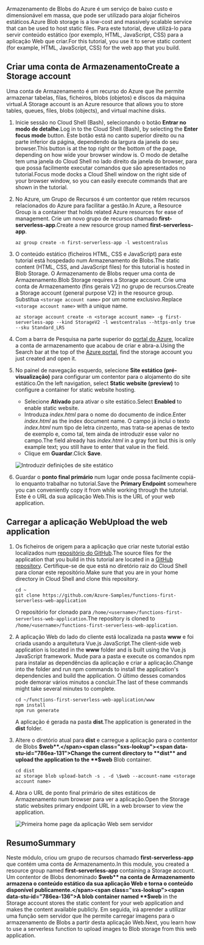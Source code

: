 <span data-ttu-id="786ea-101">Armazenamento de Blobs do Azure é um serviço de baixo custo e dimensionável em massa, que pode ser utilizado para alojar ficheiros estáticos.</span><span class="sxs-lookup"><span data-stu-id="786ea-101">Azure Blob storage is a low-cost and massively scalable service that can be used to host static files.</span></span> <span data-ttu-id="786ea-102">Para este tutorial, deve utilizá-lo para servir conteúdo estático (por exemplo, HTML, JavaScript, CSS) para a aplicação Web que criar.</span><span class="sxs-lookup"><span data-stu-id="786ea-102">For this tutorial, you use it to serve static content (for example, HTML, JavaScript, CSS) for the web app that you build.</span></span>

## <a name="create-a-storage-account"></a><span data-ttu-id="786ea-103">Criar uma conta de Armazenamento</span><span class="sxs-lookup"><span data-stu-id="786ea-103">Create a Storage account</span></span>

<span data-ttu-id="786ea-104">Uma conta de Armazenamento é um recurso do Azure que lhe permite armazenar tabelas, filas, ficheiros, blobs (objetos) e discos da máquina virtual.</span><span class="sxs-lookup"><span data-stu-id="786ea-104">A Storage account is an Azure resource that allows you to store tables, queues, files, blobs (objects), and virtual machine disks.</span></span>

1. <span data-ttu-id="786ea-105">Inicie sessão no Cloud Shell (Bash), selecionando o botão **Entrar no modo de detalhe**.</span><span class="sxs-lookup"><span data-stu-id="786ea-105">Log in to the Cloud Shell (Bash), by selecting the **Enter focus mode** button.</span></span> <span data-ttu-id="786ea-106">Este botão está no canto superior direito ou na parte inferior da página, dependendo da largura da janela do seu browser.</span><span class="sxs-lookup"><span data-stu-id="786ea-106">This button is at the top right or the bottom of the page, depending on how wide your browser window is.</span></span> <span data-ttu-id="786ea-107">O modo de detalhe tem uma janela do Cloud Shell no lado direito da janela do browser, para que possa facilmente executar comandos que são apresentados no tutorial.</span><span class="sxs-lookup"><span data-stu-id="786ea-107">Focus mode docks a Cloud Shell window on the right side of your browser window, so you can easily execute commands that are shown in the tutorial.</span></span>

1. <span data-ttu-id="786ea-108">No Azure, um Grupo de Recursos é um contentor que retém recursos relacionados do Azure para facilitar a gestão.</span><span class="sxs-lookup"><span data-stu-id="786ea-108">In Azure, a Resource Group is a container that holds related Azure resources for ease of management.</span></span> <span data-ttu-id="786ea-109">Crie um novo grupo de recursos chamado **first-serverless-app**.</span><span class="sxs-lookup"><span data-stu-id="786ea-109">Create a new resource group named **first-serverless-app**.</span></span>

    ```azurecli
    az group create -n first-serverless-app -l westcentralus
    ```

1. <span data-ttu-id="786ea-110">O conteúdo estático (ficheiros HTML, CSS e JavaScript) para este tutorial está hospedado num Armazenamento de Blobs.</span><span class="sxs-lookup"><span data-stu-id="786ea-110">The static content (HTML, CSS, and JavaScript files) for this tutorial is hosted in Blob Storage.</span></span> <span data-ttu-id="786ea-111">O Armazenamento de Blobs requer uma conta de Armazenamento.</span><span class="sxs-lookup"><span data-stu-id="786ea-111">Blob Storage requires a Storage account.</span></span> <span data-ttu-id="786ea-112">Crie uma conta de Armazenamento (fins gerais V2) no grupo de recursos.</span><span class="sxs-lookup"><span data-stu-id="786ea-112">Create a Storage account (general purpose V2) in the resource group.</span></span> <span data-ttu-id="786ea-113">Substitua `<storage account name>` por um nome exclusivo.</span><span class="sxs-lookup"><span data-stu-id="786ea-113">Replace `<storage account name>` with a unique name.</span></span>

    ```azurecli
    az storage account create -n <storage account name> -g first-serverless-app --kind StorageV2 -l westcentralus --https-only true --sku Standard_LRS
    ```

1. <span data-ttu-id="786ea-114">Com a barra de Pesquisa na parte superior do [portal do Azure](https://portal.azure.com), localize a conta de armazenamento que acabou de criar e abra-a.</span><span class="sxs-lookup"><span data-stu-id="786ea-114">Using the Search bar at the top of the [Azure portal](https://portal.azure.com), find the storage account you just created and open it.</span></span>

1. <span data-ttu-id="786ea-115">No painel de navegação esquerdo, selecione **Site estático (pré-visualização)** para configurar um contentor para o alojamento do site estático.</span><span class="sxs-lookup"><span data-stu-id="786ea-115">On the left navigation, select **Static website (preview)** to configure a container for static website hosting.</span></span>
    - <span data-ttu-id="786ea-116">Selecione **Ativado** para ativar o site estático.</span><span class="sxs-lookup"><span data-stu-id="786ea-116">Select **Enabled** to enable static website.</span></span>
    - <span data-ttu-id="786ea-117">Introduza *index.html* para o nome do documento de índice.</span><span class="sxs-lookup"><span data-stu-id="786ea-117">Enter *index.html* as the index document name.</span></span> <span data-ttu-id="786ea-118">O campo já inclui o texto *index.html* num tipo de letra cinzento, mas trata-se apenas de texto de exemplo e, como tal, tem ainda de introduzir esse valor no campo.</span><span class="sxs-lookup"><span data-stu-id="786ea-118">The field already has *index.html* in a gray font but this is only example text; you still have to enter that value in the field.</span></span>
    - <span data-ttu-id="786ea-119">Clique em **Guardar**.</span><span class="sxs-lookup"><span data-stu-id="786ea-119">Click **Save**.</span></span>
    
    ![Introduzir definições de site estático](media/functions-first-serverless-web-app/1-storage-static-website.png)

1. <span data-ttu-id="786ea-121">Guardar o **ponto final primário** num lugar onde possa facilmente copiá-lo enquanto trabalhar no tutorial.</span><span class="sxs-lookup"><span data-stu-id="786ea-121">Save the **Primary Endpoint** somewhere you can conveniently copy it from while working through the tutorial.</span></span> <span data-ttu-id="786ea-122">Este é o URL da sua aplicação Web.</span><span class="sxs-lookup"><span data-stu-id="786ea-122">This is the URL of your web application.</span></span>

## <a name="upload-the-web-application"></a><span data-ttu-id="786ea-123">Carregar a aplicação Web</span><span class="sxs-lookup"><span data-stu-id="786ea-123">Upload the web application</span></span>

1. <span data-ttu-id="786ea-124">Os ficheiros de origem para a aplicação que criar neste tutorial estão localizados num [repositório do GitHub](https://github.com/Azure-Samples/functions-first-serverless-web-application).</span><span class="sxs-lookup"><span data-stu-id="786ea-124">The source files for the application that you build in this tutorial are located in a [GitHub repository](https://github.com/Azure-Samples/functions-first-serverless-web-application).</span></span> <span data-ttu-id="786ea-125">Certifique-se de que está no diretório raiz do Cloud Shell para clonar este repositório.</span><span class="sxs-lookup"><span data-stu-id="786ea-125">Make sure that you are in your home directory in Cloud Shell and clone this repository.</span></span>

    ```azurecli
    cd ~
    git clone https://github.com/Azure-Samples/functions-first-serverless-web-application
    ```

    <span data-ttu-id="786ea-126">O repositório for clonado para `/home/<username>/functions-first-serverless-web-application`.</span><span class="sxs-lookup"><span data-stu-id="786ea-126">The repository is cloned to `/home/<username>/functions-first-serverless-web-application`.</span></span>

1. <span data-ttu-id="786ea-127">A aplicação Web do lado do cliente está localizada na pasta **www** e foi criada usando a arquitetura Vue.js JavaScript.</span><span class="sxs-lookup"><span data-stu-id="786ea-127">The client-side web application is located in the **www** folder and is built using the Vue.js JavaScript framework.</span></span> <span data-ttu-id="786ea-128">Mude para a pasta e execute os comandos npm para instalar as dependências da aplicação e criar a aplicação.</span><span class="sxs-lookup"><span data-stu-id="786ea-128">Change into the folder and run npm commands to install the application's dependencies and build the application.</span></span> <span data-ttu-id="786ea-129">O último desses comandos pode demorar vários minutos a concluir.</span><span class="sxs-lookup"><span data-stu-id="786ea-129">The last of these commands might take several minutes to complete.</span></span>

    ```azurecli
    cd ~/functions-first-serverless-web-application/www
    npm install
    npm run generate
    ```

    <span data-ttu-id="786ea-130">A aplicação é gerada na pasta **dist**.</span><span class="sxs-lookup"><span data-stu-id="786ea-130">The application is generated in the **dist** folder.</span></span>

1. <span data-ttu-id="786ea-131">Altere o diretório atual para **dist** e carregue a aplicação para o contentor de Blobs **$web**.</span><span class="sxs-lookup"><span data-stu-id="786ea-131">Change the current directory to **dist** and upload the application to the **$web** Blob container.</span></span>

    ```azurecli
    cd dist
    az storage blob upload-batch -s . -d \$web --account-name <storage account name>
    ```

1. <span data-ttu-id="786ea-132">Abra o URL de ponto final primário de sites estáticos de Armazenamento num browser para ver a aplicação.</span><span class="sxs-lookup"><span data-stu-id="786ea-132">Open the Storage static websites primary endpoint URL in a web browser to view the application.</span></span>

    ![Primeira home page da aplicação Web sem servidor](media/functions-first-serverless-web-app/1-app-screenshot-new.png)


## <a name="summary"></a><span data-ttu-id="786ea-134">Resumo</span><span class="sxs-lookup"><span data-stu-id="786ea-134">Summary</span></span>

<span data-ttu-id="786ea-135">Neste módulo, criou um grupo de recursos chamado **first-serverless-app** que contém uma conta de Armazenamento.</span><span class="sxs-lookup"><span data-stu-id="786ea-135">In this module, you created a resource group named **first-serverless-app** containing a Storage account.</span></span> <span data-ttu-id="786ea-136">Um contentor de Blobs denominado **$web** na conta de Armazenamento armazena o conteúdo estático da sua aplicação Web e torna o conteúdo disponível publicamente.</span><span class="sxs-lookup"><span data-stu-id="786ea-136">A blob container named **$web** in the Storage account stores the static content for your web application and makes the content available publicly.</span></span> <span data-ttu-id="786ea-137">Em seguida, irá aprender a utilizar uma função sem servidor que lhe permite carregar imagens para o armazenamento de Blobs a partir desta aplicação Web.</span><span class="sxs-lookup"><span data-stu-id="786ea-137">Next, you learn how to use a serverless function to upload images to Blob storage from this web application.</span></span>
